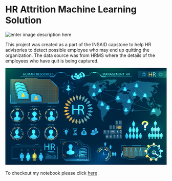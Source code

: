 # HR Attrition Machine Learning Solution
![enter image description here](https://image.shutterstock.com/image-photo/colorful-arrows-pointing-word-hr-260nw-1030536982.jpg)

This project was created as a part of the INSAID capstone to help HR advisories to detect possible employee who may end up quitting the organization. The data source was from HRMS where the details of the employees who have quit is being captured.


![enter image description here](https://github.com/mailvicks/hr-employee-attribution/blob/main/hr-analytics-10.jpg?raw=true)

To checkout my notebook please click [here](https://github.com/mailvicks/hr-employee-attribution/blob/main/HR_Analytics.ipynb)
